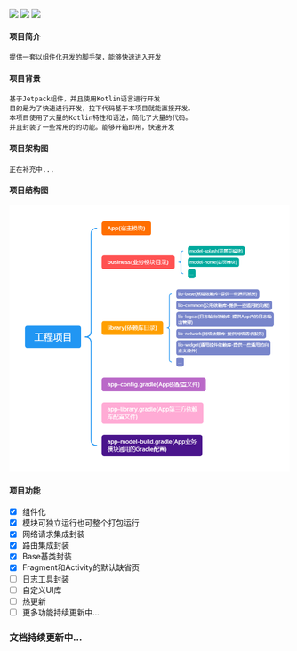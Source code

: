 ![](https://img.shields.io/badge/license-MIT-red) ![](https://img.shields.io/badge/version-v0.1.1-orange) ![](https://img.shields.io/badge/language-kotlin-brightgreen)

#### 项目简介
    提供一套以组件化开发的脚手架，能够快速进入开发


#### 项目背景

    基于Jetpack组件，并且使用Kotlin语言进行开发  
    目的是为了快速进行开发，拉下代码基于本项目就能直接开发。  
    本项目使用了大量的Kotlin特性和语法，简化了大量的代码。
    并且封装了一些常用的的功能。能够开箱即用，快速开发

#### 项目架构图
    
    正在补充中...
    

#### 项目结构图

![](https://github.com/yinshuai0324/AppModelScaffold/blob/main/docs/项目结构图.png)
    
#### 项目功能

- [x] 组件化
- [x] 模块可独立运行也可整个打包运行
- [x] 网络请求集成封装
- [x] 路由集成封装
- [x] Base基类封装
- [x] Fragment和Activity的默认缺省页
- [ ] 日志工具封装
- [ ] 自定义UI库
- [ ] 热更新
- [ ] 更多功能持续更新中...

### 文档持续更新中...